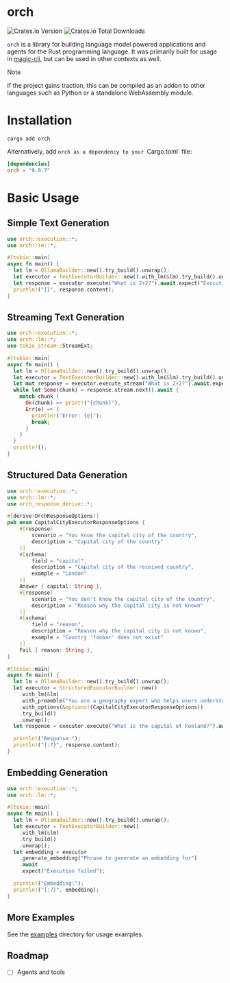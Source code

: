# orch

![Crates.io Version](https://img.shields.io/crates/v/orch?link=https%3A%2F%2Fcrates.io%2Fcrates%2Forch)
![Crates.io Total Downloads](https://img.shields.io/crates/d/orch?link=https%3A%2F%2Fcrates.io%2Fcrates%2Forch)

`orch` is a library for building language model powered applications and agents for the Rust programming language.
It was primarily built for usage in [magic-cli](https://github.com/guywaldman/magic-cli), but can be used in other contexts as well.

> [!NOTE]
>
> If the project gains traction, this can be compiled as an addon to other languages such as Python or a standalone WebAssembly module.

# Installation

```shell
cargo add orch
```

Alternatively, add `orch as a dependency to your `Cargo.toml` file:

```toml
[dependencies]
orch = "0.0.7"
```

# Basic Usage

## Simple Text Generation

```rust
use orch::execution::*;
use orch::lm::*;

#[tokio::main]
async fn main() {
  let lm = OllamaBuilder::new().try_build().unwrap();
  let executor = TextExecutorBuilder::new().with_lm(&lm).try_build().unwrap();
  let response = executor.execute("What is 2+2?").await.expect("Execution failed");
  println!("{}", response.content);
}
```

## Streaming Text Generation

```rust
use orch::execution::*;
use orch::lm::*;
use tokio_stream::StreamExt;

#[tokio::main]
async fn main() {
  let lm = OllamaBuilder::new().try_build().unwrap();
  let executor = TextExecutorBuilder::new().with_lm(&lm).try_build().unwrap();
  let mut response = executor.execute_stream("What is 2+2?").await.expect("Execution failed");
  while let Some(chunk) = response.stream.next().await {
    match chunk {
      Ok(chunk) => print!("{chunk}"),
      Err(e) => {
        println!("Error: {e}");
        break;
      }
    }
  }
  println!();
}
```

## Structured Data Generation

```rust
use orch::execution::*;
use orch::lm::*;
use orch_response_derive::*;

#[derive(OrchResponseOptions)]
pub enum CapitalCityExecutorResponseOptions {
    #[response(
        scenario = "You know the capital city of the country",
        description = "Capital city of the country"
    )]
    #[schema(
        field = "capital",
        description = "Capital city of the received country",
        example = "London"
    )]
    Answer { capital: String },
    #[response(
        scenario = "You don't know the capital city of the country",
        description = "Reason why the capital city is not known"
    )]
    #[schema(
        field = "reason",
        description = "Reason why the capital city is not known",
        example = "Country 'foobar' does not exist"
    )]
    Fail { reason: String },
}

#[tokio::main]
async fn main() {
  let lm = OllamaBuilder::new().try_build().unwrap();
  let executor = StructuredExecutorBuilder::new()
    .with_lm(&lm)
    .with_preamble("You are a geography expert who helps users understand the capital city of countries around the world.")
    .with_options(&options!(CapitalCityExecutorResponseOptions))
    .try_build()
    .unwrap();
  let response = executor.execute("What is the capital of Fooland?").await.expect("Execution failed");

  println!("Response:");
  println!("{:?}", response.content);
}
```

## Embedding Generation

```rust
use orch::execution::*;
use orch::lm::*;

#[tokio::main]
async fn main() {
  let lm = OllamaBuilder::new().try_build().unwrap();
  let executor = TextExecutorBuilder::new()
    .with_lm(&lm)
    .try_build()
    .unwrap();
  let embedding = executor
    .generate_embedding("Phrase to generate an embedding for")
    .await
    .expect("Execution failed");

  println!("Embedding:");
  println!("{:?}", embedding);
}
```

## More Examples

See the [examples](https://github.com/guywaldman/orch/tree/main/core/examples) directory for usage examples.

## Roadmap

- [ ] Agents and tools
